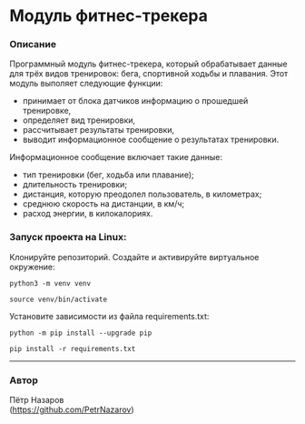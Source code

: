 # Модуль фитнес-трекера

### Описание
Программный модуль фитнес-трекера, который обрабатывает данные для трёх видов тренировок: бега, спортивной ходьбы и плавания. 
Этот модуль выполяет следующие функции:
 - принимает от блока датчиков информацию о прошедшей тренировке,
 - определяет вид тренировки,
 - рассчитывает результаты тренировки,
 - выводит информационное сообщение о результатах тренировки.

Информационное сообщение включает такие данные:
 - тип тренировки (бег, ходьба или плавание);
 - длительность тренировки;
 - дистанция, которую преодолел пользователь, в километрах;
 - среднюю скорость на дистанции, в км/ч;
 - расход энергии, в килокалориях.

### Запуск проекта на Linux:
Клонируйте репозиторий.
Создайте и активируйте виртуальное окружение:
```
python3 -m venv venv
```
```
source venv/bin/activate
```
Установите зависимости из файла requirements.txt:
```
python -m pip install --upgrade pip
```
```
pip install -r requirements.txt
```

____
### Автор  
Пётр Назаров  
(https://github.com/PetrNazarov)
